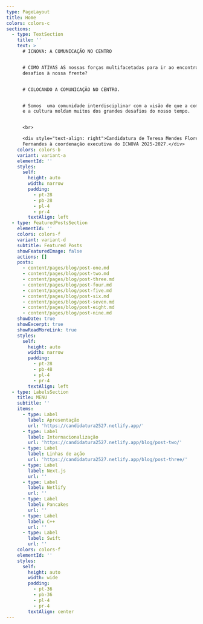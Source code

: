 ```yaml
---
type: PageLayout
title: Home
colors: colors-c
sections:
  - type: TextSection
    title: ''
    text: >
      # ICNOVA: A COMUNICAÇÃO NO CENTRO


      # COMO ATIVAS AS nossas forças multifacetadas para ir ao encontro dos
      desafios à nossa frente?


      # COLOCANDO A COMUNICAÇÃO NO CENTRO.


      # Somos  uma comunidade interdisciplinar com a visão de que a comunicação
      e a cultura moldam muitos dos grandes desafios do nosso tempo.


      <br>

      <div style="text-align: right">Candidatura de Teresa Mendes Flores e Carla
      Fernandes à coordenação executiva do ICNOVA 2025-2027.</div>
    colors: colors-b
    variant: variant-a
    elementId: ''
    styles:
      self:
        height: auto
        width: narrow
        padding:
          - pt-28
          - pb-28
          - pl-4
          - pr-4
        textAlign: left
  - type: FeaturedPostsSection
    elementId: ''
    colors: colors-f
    variant: variant-d
    subtitle: Featured Posts
    showFeaturedImage: false
    actions: []
    posts:
      - content/pages/blog/post-one.md
      - content/pages/blog/post-two.md
      - content/pages/blog/post-three.md
      - content/pages/blog/post-four.md
      - content/pages/blog/post-five.md
      - content/pages/blog/post-six.md
      - content/pages/blog/post-seven.md
      - content/pages/blog/post-eight.md
      - content/pages/blog/post-nine.md
    showDate: true
    showExcerpt: true
    showReadMoreLink: true
    styles:
      self:
        height: auto
        width: narrow
        padding:
          - pt-28
          - pb-48
          - pl-4
          - pr-4
        textAlign: left
  - type: LabelsSection
    title: MENU
    subtitle: ''
    items:
      - type: Label
        label: Apresentação
        url: 'https://candidatura2527.netlify.app/'
      - type: Label
        label: Internacionalização
        url: 'https://candidatura2527.netlify.app/blog/post-two/'
      - type: Label
        label: Linhas de ação
        url: 'https://candidatura2527.netlify.app/blog/post-three/'
      - type: Label
        label: Next.js
        url: ''
      - type: Label
        label: Netlify
        url: ''
      - type: Label
        label: Pancakes
        url: ''
      - type: Label
        label: C++
        url: ''
      - type: Label
        label: Swift
        url: ''
    colors: colors-f
    elementId: ''
    styles:
      self:
        height: auto
        width: wide
        padding:
          - pt-36
          - pb-36
          - pl-4
          - pr-4
        textAlign: center
---
```

